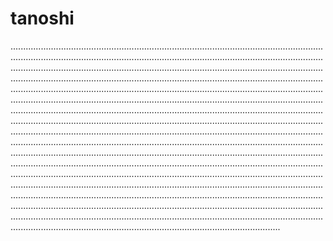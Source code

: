 # tanoshi
.......................................................................................................................................................................................................................................................................................................................................................................................................................................................................................................................................................................................................................................................................................................................................................................................................................................................................................................................................................................................................................................................................................................................................................................................................................................................................................................................................................................................................................................................................................................................................................................................................................................................................................................................................................................................................................................................................................................................................................................................................................................................................................................................................................................................................................................................................................................